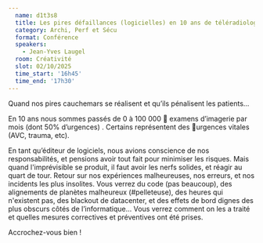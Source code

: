 ```yaml
---
  name: d1t3s8
  title: Les pires défaillances (logicielles) en 10 ans de téléradiologie d'urgence
  category: Archi, Perf et Sécu
  format: Conférence
  speakers: 
    - Jean-Yves Laugel
  room: Créativité
  slot: 02/10/2025
  time_start: '16h45'
  time_end: '17h30'
---
```

Quand nos pires cauchemars se réalisent et qu’ils pénalisent les patients…

En 10 ans nous sommes passés de 0 à 100 000 🚀 examens d’imagerie par mois (dont 50% d’urgences) . Certains représentent des 🚨urgences vitales (AVC, trauma, etc).

En tant qu’éditeur de logiciels, nous avions conscience de nos responsabilités, et pensions avoir tout fait pour minimiser les risques. Mais quand l'imprévisible se produit, il faut avoir les nerfs solides, et réagir au quart de tour.
Retour sur nos expériences malheureuses, nos erreurs, et nos incidents les plus insolites. Vous verrez du code (pas beaucoup), des alignements de planètes malheureux (#pelleteuse), des heures qui n'existent pas, des blackout de datacenter, et des effets de bord dignes des plus obscurs côtés de l’informatique… Vous verrez comment on les a traité et quelles mesures correctives et préventives ont été prises.

Accrochez-vous bien !
